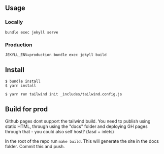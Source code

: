 ## Usage

### Locally

`bundle exec jekyll serve`

### Production

`JEKYLL_ENV=production bundle exec jekyll build`

## Install


```shell
$ bundle install
$ yarn install

$ yarn run tailwind init _includes/tailwind.config.js
```

## Build for prod
Github pages dont support the tailwind build. You need to publish using static HTML, through using the "docs" folder and deploying GH pages through that - you could also self host? (fasd + inlets)

In the root of the repo run `make build`. This will generate the site in the docs folder. Commit this and push.
